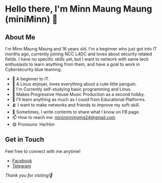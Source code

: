 # Hello there, I'm Minn Maung Maung (miniMinn) 👋

## About Me

I'm Minn Maung Maung and 16 years old. I'm a beginner who just got into IT months ago, currently joining NCC L4DC
and loves about security related fields. I have no specific skills yet, but I want to network with same tech enthusiasts
to learn anything from them, and have a goal to work in Cybersecurity blue teaming. 

- 🔰 A beginner to IT.
- 🐧 A Linux enjoyer, loves everything about a cute little penguin.
- 🌱 I'm Currently self-studying basic programming and Linux.
- 🎹 Makes Progressive House Music Production as a second hobby.
- 👀 I'll learn anything as much as I could from Educational Platforms.
- 🫂 I want to make networks and friends to improve my soft-skill.
- 📝 Sometimes, I write contents to share what I know on FB page.
- 📫 How to reach me: miniminnmgmg24@gmail.com
- 😄 Pronouns: He/Him


## Get in Touch

Feel free to connect with me anytime!

- [Facebook](https://www.facebook.com/profile.php?id=100087719122627)
- [Telegram](t.me/@miniMinn24)


*Thank you for visiting!🌿*
